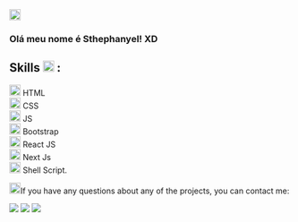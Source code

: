 <!--### Hi there 👋-->

<!--
**sthephanyel/sthephanyel** is a ✨ _special_ ✨ repository because its `README.md` (this file) appears on your GitHub profile.

Here are some ideas to get you started:

- 🔭 I’m currently working on ...
- 🌱 I’m currently learning ...
- 👯 I’m looking to collaborate on ...
- 🤔 I’m looking for help with ...
- 💬 Ask me about ...
- 📫 How to reach me: ...
- 😄 Pronouns: ...
- ⚡ Fun fact: ...
-->
<img src="https://i.pinimg.com/564x/f3/23/6d/f3236d054763a548077b89912fc8e8ff.jpg" style="width:20px;"/>

### Olá meu nome é Sthephanyel! XD

## Skills <img src="https://github.githubassets.com/images/icons/emoji/unicode/1f4bb.png" width="20px"> : </br>
<img src="https://cdn.jsdelivr.net/gh/devicons/devicon/icons/html5/html5-original.svg" width="20px"/> HTML  </br>
<img src="https://cdn.jsdelivr.net/gh/devicons/devicon/icons/css3/css3-original.svg" width="20px" /> CSS </br>
<img src="https://cdn.jsdelivr.net/gh/devicons/devicon/icons/javascript/javascript-original.svg" width="20px"/> JS </br>
<img src="https://cdn.jsdelivr.net/gh/devicons/devicon/icons/bootstrap/bootstrap-original.svg" width="20px"/> Bootstrap </br>
<img src="https://cdn.jsdelivr.net/gh/devicons/devicon/icons/react/react-original.svg" width="20px"/> React JS </br>
<img src="https://cdn.jsdelivr.net/gh/devicons/devicon/icons/nextjs/nextjs-original.svg" width="20px"/> Next Js </br>
<img src="https://cdn.jsdelivr.net/gh/devicons/devicon/icons/bash/bash-original.svg" width="20px"/> Shell Script. </br>

<img src="https://github.githubassets.com/images/icons/emoji/unicode/1f680.png" width="20px">If you have any questions about any of the projects, you can contact me:

[<img src="https://img.shields.io/badge/linkedin-%230077B5.svg?&style=for-the-badge&logo=linkedin&logoColor=white" />](https://www.linkedin.com/in/sthephanyel-silva-pinheiro-a8a875183) 
[<img src = "https://img.shields.io/badge/instagram-%23E4405F.svg?&style=for-the-badge&logo=instagram&logoColor=white">](https://www.instagram.com/sthephanyel_silva/) 
[<img src = "https://img.shields.io/badge/facebook-%231877F2.svg?&style=for-the-badge&logo=facebook&logoColor=white">](https://www.facebook.com/sthephanyel.silva.7)

